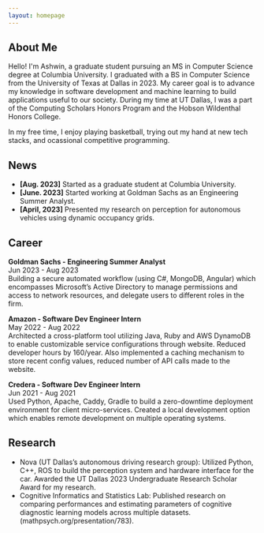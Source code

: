 ```yaml
---
layout: homepage
---
```


## About Me

Hello! I'm Ashwin, a graduate student pursuing an MS in Computer Science degree at Columbia University. I graduated with a BS in Computer Science from the University of Texas at Dallas in 2023. My career goal is to advance my knowledge in software development and machine learning to build applications useful to our society. During my time at UT Dallas, I was a part of the Computing Scholars Honors Program and the Hobson Wildenthal Honors College. 

In my free time, I enjoy playing basketball, trying out my hand at new tech stacks, and ocassional competitive programming. 

## News

- **[Aug. 2023]** Started as a graduate student at Columbia University.
- **[June. 2023]** Started working at Goldman Sachs as an Engineering Summer Analyst.
- **[April, 2023]** Presented my research on perception for autonomous vehicles using dynamic occupancy grids.

## Career
**Goldman Sachs - Engineering Summer Analyst**\
Jun 2023 - Aug 2023\
Building a secure automated workflow (using C#, MongoDB, Angular) which encompasses Microsoft’s Active
Directory to manage permissions and access to network resources, and delegate users to different roles in the firm.

**Amazon - Software Dev Engineer Intern**\
May 2022 - Aug 2022\
Architected a cross-platform tool utilizing Java, Ruby and AWS DynamoDB to enable customizable service
configurations through website. Reduced developer hours by 160/year. Also implemented a caching mechanism to store recent config values, reduced number of API calls made to the website.

**Credera - Software Dev Engineer Intern**\
Jun 2021 - Aug 2021\
Used Python, Apache, Caddy, Gradle to build a zero-downtime deployment environment for client micro-services. Created a local development option which enables remote development on multiple operating systems.

## Research

- Nova (UT Dallas’s autonomous driving research group): Utilized Python, C++, ROS to build the perception system
and hardware interface for the car. Awarded the UT Dallas 2023 Undergraduate Research Scholar Award for my research.
- Cognitive Informatics and Statistics Lab: Published research on comparing performances and estimating
parameters of cognitive diagnostic learning models across multiple datasets. (mathpsych.org/presentation/783).



